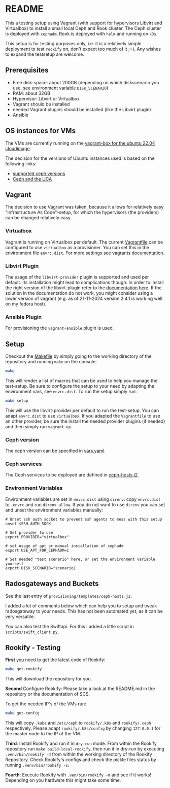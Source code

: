 # README

This a testing setup using Vagrant (with support for hypervisors Libvirt and Virtualbox) to install a small local Ceph and Rook cluster.
The Ceph cluster is deployed with `cephadm`, Rook is deployed with `helm` and running on `k3s`. 

This setup is for testing purposes only, i.e. it is a relatively simple deployment to test `rookify` on, don't expect too much of it ;=). Any wishes to expand the testsetup are welcome.

## Prerequisites

- Free disk-space: about 200GB (depending on which diskscenario you use, see environment variable `DISK_SCENARIO`)
- RAM: about 32GB
- Hypervisor: Libvirt or Virtualbox
- Vagrant should be installed
- needed Vagrant plugins should be installed (like the Libvirt plugin)
- Ansible


## OS instances for VMs

The VMs are currently running on the [vagrant-box for the ubuntu 22.04 cloudimage](https://portal.cloud.hashicorp.com/vagrant/discover/cloud-image/ubuntu-22.04).

The decision for the versions of Ubuntu instances used is based on the following links:

- [supported ceph versions](https://ubuntu.com/ceph/docs/supported-ceph-versions)
- [Ceph and the UCA](https://wiki.ubuntu.com/OpenStack/CloudArchive#Ceph_and_the_UCA)

## Vagrant

The decision to use Vagrant was taken, because it allows for relatively easy "Infrastructure As Code"-setup, for which the hypervisors (the providers) can be changed relatively easy.

### Virtualbox

Vagrant is running on Virtualbox per default. The current [Vagrantfile](./Vagrantfile) can be configured to use `virtualbox` as a provisioner. You can set this in the environment file `envrc.dist`. For more settings see vagrants [documentation](https://developer.hashicorp.com/vagrant/docs/vagrantfile).

### Libvirt Plugin

The usage of the `libvirt-provider` plugin is supported and used per default. Its installation might lead to complications though: In order to install the right version of the libvirt-plugin refer to the [documentation here](https://vagrant-libvirt.github.io/vagrant-libvirt/). If the solution in the documentation do not work, you might consider using a lower version of vagrant (e.g. as of 21-11-2024 version 2.4.1 is working well on my fedora host).

### Ansible Plugin

For provisioning the `vagrant-ansible` plugin is used.

## Setup

Checkout the [Makefile](./Makefile) by simply going to the working directory of the repository and running `make` on the console:

```bash
make
```

This will render a list of macros that can be used to help you manage the test-setup. Be sure to configure the setup to your need by adapting the environment vars, see `envrc.dist`. To run the setup simply run:

```bash
make setup
```

This will use the libvirt-provider per default to run the test-setup. You can adapt `envrc.dist` to use `virtualbox`. If you adapted the `Vagrantfile` to use an other provider, be sure the install the needed provider plugins (if needed) and then simply run `vagrant up`.

### Ceph version

The ceph version can be specified in [vars.yaml](./provisioning/vars.yaml.dist).

### Ceph services

The Ceph services to be deployed are defined in [ceph-hosts.j2](./provisioning/templates/ceph-hosts.j2).

### Environment Variables

Environment variables are set in `envrc.dist` using `direnv`: copy `envrc.dist` to `.envrc` and run `direnv allow`.
If you do not want to use `direnv` you can set and unset the environment variables manually:

```
# Unset ssh auth socket to prevent ssh agents to mess with this setup
unset $SSH_AUTH_SOCK

# Set provider to use
export PROVIDER="virtualbox"

# set usage of apt or manual installation of cephadm
export USE_APT_FOR_CEPHADM=1

# Set needed "test scenario" here, or set the environment variable yourself
export DISK_SCENARIO="scenario1
```

## Radosgateways and Buckets

See the last entry of `provisioning/templates/ceph-hosts.j2`. 

I added a lot of comments below which can help you to setup and tweak radosgateway to your needs. This has not been automated yet, as it can be very versatile.

You can also test the Swiftapi. For this I added a little script in `scripts/swift_client.py`. 

## Rookify - Testing

**First** you need to get the latest code of Rookify:

```bash
make get-rookify
```

This will download the repository for you.

**Second** Configure Rookify: Please take a look at the README.md in the repository or the documentation of SCS.

To get the needed IP's of the VMs run: 

```bash 
make get-config 
```

This will copy `.kube` and `/etc/ceph` to `rookify/.k8s` and `rookify/.ceph` respectively. Please adapt `rookify/.k8s/config` by changing `127.0.0.1` for the master node to the IP of the VM.

**Third**: Install Rookify and run it in `dry-run` mode. From within the Rookify repository run `make build-local-rookify`, then run it in dry-run by executing `.venv/bin/rookify -d` from within the working directory of the Rookify Repository.
Check Rookify's configs and check the pickle files status by running `.venv/bin/rookify -s`.

**Fourth**: Execute Rookify with `.ven/bin/rookify -m` and see if it works! Depending on you hardware this might take some time.



